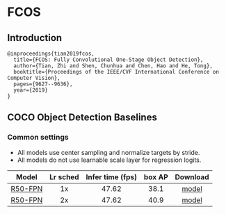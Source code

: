 # FCOS

## Introduction

```
@inproceedings{tian2019fcos,
  title={FCOS: Fully Convolutional One-Stage Object Detection},
  author={Tian, Zhi and Shen, Chunhua and Chen, Hao and He, Tong},
  booktitle={Proceedings of the IEEE/CVF International Conference on Computer Vision},
  pages={9627--9636},
  year={2019}
}
```

## COCO Object Detection Baselines

### Common settings

- All models use center sampling and normalize targets by stride.
- All models do not use learnable scale layer for regression logits.

| Model | Lr sched | Infer time (fps) | box AP | Download |
| :---: | :------: | :---------------: | :----: | :------: |
| [R50-FPN](coco_fcos_R_50_FPN_1x.yml) | 1x | 47.62 | 38.1 | [model](https://www.codewithgpu.com/m/seetaresearch/seetadet/coco_fcos_R_50_FPN_1x) |
| [R50-FPN](coco_fcos_R_50_FPN_2x.yml) | 2x | 47.62 | 40.9 | [model](https://www.codewithgpu.com/m/seetaresearch/seetadet/coco_fcos_R_50_FPN_2x) |

